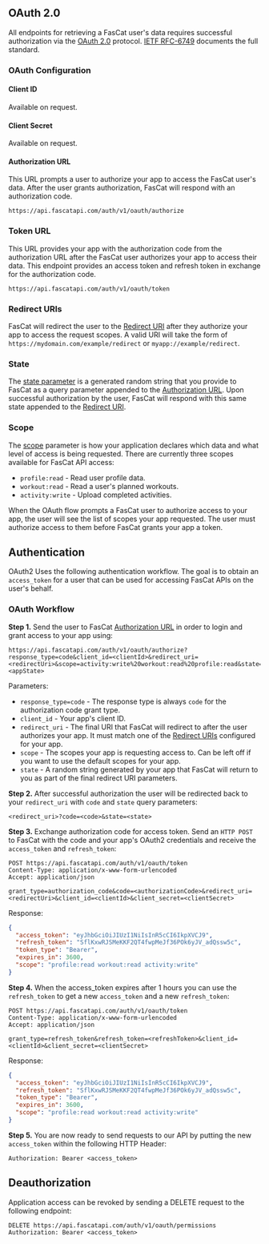 ## OAuth 2.0

All endpoints for retrieving a FasCat user's data requires successful authorization via the [OAuth 2.0](https://oauth.net/2/) protocol. [IETF RFC-6749](https://tools.ietf.org/html/rfc6749) documents the full standard.

### OAuth Configuration

#### Client ID

Available on request.

#### Client Secret

Available on request.

#### Authorization URL

This URL prompts a user to authorize your app to access the FasCat user's data. After the user grants authorization, FasCat will respond with an authorization code.

```
https://api.fascatapi.com/auth/v1/oauth/authorize
```

### Token URL

This URL provides your app with the authorization code from the authorization URL after the FasCat user authorizes your app to access their data. This endpoint provides an access token and refresh token in exchange for the authorization code.

```
https://api.fascatapi.com/auth/v1/oauth/token
```

### Redirect URIs

FasCat will redirect the user to the [Redirect URI](https://www.oauth.com/oauth2-servers/redirect-uris/) after they authorize your app to access the request scopes. A valid URI will take the form of `https://mydomain.com/example/redirect` or `myapp://example/redirect`.

### State

The [state parameter](https://auth0.com/docs/protocols/state-parameters) is a generated random string that you provide to FasCat as a query parameter appended to the [Authorization URL](#authorization-url). Upon successful authorization by the user, FasCat will respond with this same state appended to the [Redirect URI](#redirect-uris).

### Scope

The [scope](https://oauth.net/2/scope/) parameter is how your application declares which data and what level of access is being requested. There are currently three scopes available for FasCat API access:

- `profile:read` - Read user profile data.
- `workout:read` - Read a user's planned workouts.
- `activity:write` - Upload completed activities.

When the OAuth flow prompts a FasCat user to authorize access to your app, the user will see the list of scopes your app requested. The user must authorize access to them before FasCat grants your app a token.

## Authentication

OAuth2 Uses the following authentication workflow. The goal is to obtain an `access_token` for a user that can be used for accessing FasCat APIs on the user's behalf.

### OAuth Workflow

<b>Step 1.</b> Send the user to FasCat [Authorization URL](#authorization-url) in order to login and grant access to your app using:

```
https://api.fascatapi.com/auth/v1/oauth/authorize?response_type=code&client_id=<clientId>&redirect_uri=<redirectUri>&scope=activity:write%20workout:read%20profile:read&state=<appState>
```

Parameters:

- `response_type=code` - The response type is always `code` for the authorization code grant type.
- `client_id` - Your app's client ID.
- `redirect_uri` - The final URI that FasCat will redirect to after the user authorizes your app. It must match one of the [Redirect URIs](#redirect-uris) configured for your app.
- `scope` - The scopes your app is requesting access to. Can be left off if you want to use the default scopes for your app.
- `state` - A random string generated by your app that FasCat will return to you as part of the final redirect URI parameters.

<b>Step 2.</b> After successful authorization the user will be redirected back to your `redirect_uri` with `code` and `state` query parameters:

```
<redirect_uri>?code=<code>&state=<state>
```

<b>Step 3.</b> Exchange authorization code for access token. Send an `HTTP POST` to FasCat with the code and your app's OAuth2 credentials and receive the `access_token` and `refresh_token`:

```http
POST https://api.fascatapi.com/auth/v1/oauth/token
Content-Type: application/x-www-form-urlencoded
Accept: application/json

grant_type=authorization_code&code=<authorizationCode>&redirect_uri=<redirectUri>&client_id=<clientId>&client_secret=<clientSecret>
```

Response:

```json
{
  "access_token": "eyJhbGciOiJIUzI1NiIsInR5cCI6IkpXVCJ9",
  "refresh_token": "SflKxwRJSMeKKF2QT4fwpMeJf36POk6yJV_adQssw5c",
  "token_type": "Bearer",
  "expires_in": 3600,
  "scope": "profile:read workout:read activity:write"
}
```

<b>Step 4.</b> When the access_token expires after 1 hours you can use the `refresh_token` to get a new `access_token` and a new `refresh_token`:

```http
POST https://api.fascatapi.com/auth/v1/oauth/token
Content-Type: application/x-www-form-urlencoded
Accept: application/json

grant_type=refresh_token&refresh_token=<refreshToken>&client_id=<clientId>&client_secret=<clientSecret>
```

Response:

```json
{
  "access_token": "eyJhbGciOiJIUzI1NiIsInR5cCI6IkpXVCJ9",
  "refresh_token": "SflKxwRJSMeKKF2QT4fwpMeJf36POk6yJV_adQssw5c",
  "token_type": "Bearer",
  "expires_in": 3600,
  "scope": "profile:read workout:read activity:write"
}
```

<b>Step 5.</b> You are now ready to send requests to our API by putting the new `access_token` within the following HTTP Header:

```
Authorization: Bearer <access_token>
```

## Deauthorization

Application access can be revoked by sending a DELETE request to the following endpoint:

```http
DELETE https://api.fascatapi.com/auth/v1/oauth/permissions
Authorization: Bearer <access_token>
```
